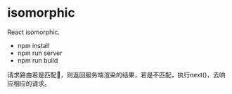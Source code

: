 # isomorphic
React isomorphic.
* npm install
* npm run server
* npm run build

请求路由若是匹配，则返回服务端渲染的结果，若是不匹配，执行next()，去响应相应的请求。